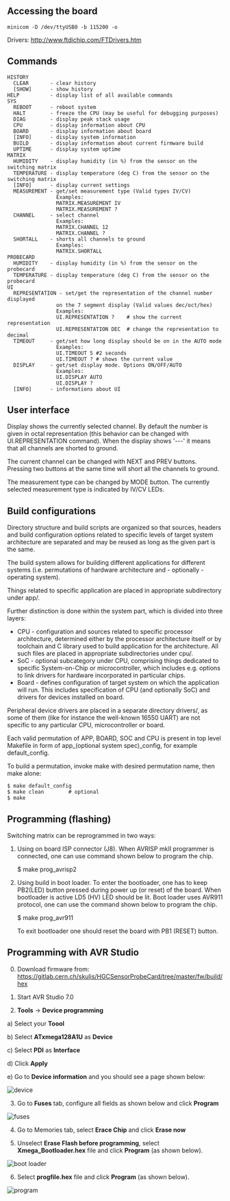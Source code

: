 Accessing the board
--------------------

    minicom -D /dev/ttyUSB0 -b 115200 -o

Drivers: http://www.ftdichip.com/FTDrivers.htm

Commands
--------------------

    HISTORY  
      CLEAR       - clear history
      [SHOW]      - show history
    HELP          - display list of all available commands
    SYS
      REBOOT      - reboot system 
      HALT        - freeze the CPU (may be useful for debugging purposes)
      DIAG        - display peak stack usage
      CPU         - display information about CPU
      BOARD       - display information about board
      [INFO]      - display system information
      BUILD       - display information about current firmware build
      UPTIME      - display system uptime
    MATRIX
      HUMIDITY    - display humidity (in %) from the sensor on the switching matrix
      TEMPERATURE - display temperature (deg C) from the sensor on the switching matrix
      [INFO]      - display current settings
      MEASUREMENT - get/set measurement type (Valid types IV/CV)
                    Examples:
                    MATRIX.MEASUREMENT IV
                    MATRIX.MEASUREMENT ?
      CHANNEL     - select channel
                    Examples:
                    MATRIX.CHANNEL 12
                    MATRIX.CHANNEL ?
      SHORTALL    - shorts all channels to ground
                    Examples:
                    MATRIX.SHORTALL
    PROBECARD
      HUMIDITY    - display humidity (in %) from the sensor on the probecard
      TEMPERATURE - display temperature (deg C) from the sensor on the probecard
    UI
      REPRESENTATION - set/get the representation of the channel number displayed 
                    on the 7 segment display (Valid values dec/oct/hex)
                    Examples:
                    UI.REPRESENTATION ?    # show the current representation 
                    UI.REPRESENTATION DEC  # change the representation to decimal
      TIMEOUT     - get/set how long display should be on in the AUTO mode
                    Examples:
                    UI.TIMEOUT 5 #2 seconds
                    UI.TIMEOUT ? # shows the current value
      DISPLAY     - get/set display mode. Options ON/OFF/AUTO
                    Examples:
                    UI.DISPLAY AUTO
                    UI.DISPLAY ?
      [INFO]      - informations about UI

User interface
---------------

Display shows the currently selected channel. By default the number is given 
in octal representation (this behavior can be changed with 
UI.REPRESENTATION command). When the display shows '---' it means that
all channels are shorted to ground. 

The current channel can be changed with NEXT and PREV buttons. Pressing two 
buttons at the same time will short all the channels to ground. 

The measurement type can be changed by MODE button. The currently selected
measurement type is indicated by IV/CV LEDs.

Build configurations
--------------------

Directory structure and build scripts are organized so that sources, headers
and build configuration options related to specific levels of target system
architecture are separated and may be reused as long as the given part is
the same.

The build system allows for building different applications for different
systems (i.e. permutations of hardware architecture and - optionally -
operating system).

Things related to specific application are placed in appropriate subdirectory
under app/.

Further distinction is done within the system part, which is divided into
three layers:
- CPU - configuration and sources related to specific processor architecture,
  determined either by the processor architecture itself or by toolchain
  and C library used to build application for the architecture.
  All such files are placed in appropriate subdirectories
  under cpu/.
- SoC - optional subcategory under CPU, comprising things dedicated
  to specific System-on-Chip or microcontroller, which includes e.g.
  options to link drivers for hardware incorporated in particular chips.
- Board - defines configuration of target system on which the application
  will run. This includes specification of CPU (and optionally SoC) and
  drivers for devices installed on board.

Peripheral device drivers are placed in a separate directory drivers/,
as some of them (like for instance the well-known 16550 UART) are not
specific to any particular CPU, microcontroller or board.

Each valid permutation of APP, BOARD, SOC and CPU is present in top level
Makefile in form of app_(optional system spec)_config, for example
default_config.

To build a permutation, invoke make with desired permutation name, then make
alone:

    $ make default_config
    $ make clean        # optional
    $ make

Programming (flashing)
----------------------

Switching matrix can be reprogrammed in two ways:

1) Using on board ISP connector (J8). When AVRISP mkII programmer is connected, 
   one can use command shown below to program the chip.

    $   make prog_avrisp2

2) Using build in boot loader. To enter the bootloader, one has to keep PB2(LED)
   button pressed during power up (or reset) of the board. When bootloader 
   is active LD5 (HV) LED should be lit. Boot loader uses AVR911 protocol, one
   can use the command shown below to program the chip.

    $ make prog_avr911

   To exit bootloader one should reset the board with PB1 (RESET) button.

Programming with AVR Studio
---------------------------

0) Download firmware from: https://gitlab.cern.ch/skulis/HGCSensorProbeCard/tree/master/fw/build/hex

1) Start AVR Studio 7.0

2) **Tools** -> **Device programming**

a) Select your **Toool** 

b) Select **ATxmega128A1U** as **Device**

c) Select **PDI** as **Interface**

d) Click **Apply**

e) Go to **Device information** and you should see a page shown below:

![device](https://gitlab.cern.ch/skulis/HGCSensorProbeCard/raw/master/doc/img/prog/avr01.png)

3) Go to **Fuses** tab, configure all fields as shown below and click **Program**

![fuses](https://gitlab.cern.ch/skulis/HGCSensorProbeCard/raw/master/doc/img/prog/avr02.png)

4) Go to Memories tab, select **Erace Chip** and click **Erase now**

5) Unselect **Erase Flash before programming**, select **Xmega_Bootloader.hex** file and click **Program** (as shown below).

![boot loader](https://gitlab.cern.ch/skulis/HGCSensorProbeCard/raw/master/doc/img/prog/avr04.png)

6) Select **progfile.hex** file and click **Program** (as shown below).

![program](https://gitlab.cern.ch/skulis/HGCSensorProbeCard/raw/master/doc/img/prog/avr05.png)

